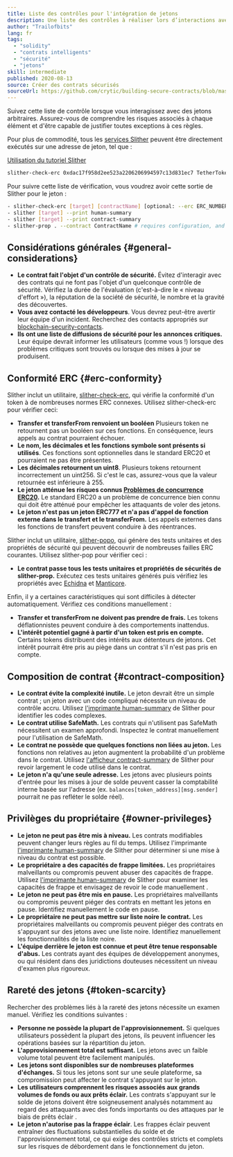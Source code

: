 ```yaml
---
title: Liste des contrôles pour l'intégration de jetons
description: Une liste des contrôles à réaliser lors d’interactions avec des jetons
author: "Trailofbits"
lang: fr
tags:
  - "solidity"
  - "contrats intelligents"
  - "sécurité"
  - "jetons"
skill: intermediate
published: 2020-08-13
source: Créer des contrats sécurisés
sourceUrl: https://github.com/crytic/building-secure-contracts/blob/master/development-guidelines/token_integration.md
---
```


Suivez cette liste de contrôle lorsque vous interagissez avec des jetons arbitraires. Assurez-vous de comprendre les risques associés à chaque élément et d'être capable de justifier toutes exceptions à ces règles.

Pour plus de commodité, tous les [services Slither](https://github.com/crytic/slither#tools) peuvent être directement exécutés sur une adresse de jeton, tel que :

[Utilisation du tutoriel Slither](/developers/tutorials/how-to-use-slither-to-find-smart-contract-bugs/)

```bash
slither-check-erc 0xdac17f958d2ee523a2206206994597c13d831ec7 TetherToken
```

Pour suivre cette liste de vérification, vous voudrez avoir cette sortie de Slither pour le jeton :

```bash
- slither-check-erc [target] [contractName] [optional: --erc ERC_NUMBER]
- slither [target] --print human-summary
- slither [target] --print contract-summary
- slither-prop . --contract ContractName # requires configuration, and use of Echidna and Manticore
```

## Considérations générales {#general-considerations}

- **Le contrat fait l'objet d'un contrôle de sécurité.** Évitez d'interagir avec des contrats qui ne font pas l'objet d'un quelconque contrôle de sécurité. Vérifiez la durée de l'évaluation (c'est-à-dire le « niveau d'effort »), la réputation de la société de sécurité, le nombre et la gravité des découvertes.
- **Vous avez contacté les développeurs**. Vous devrez peut-être avertir leur équipe d'un incident. Recherchez des contacts appropriés sur[ blockchain-security-contacts](https://github.com/crytic/blockchain-security-contacts).
- **Ils ont une liste de diffusions de sécurité pour les annonces critiques.** Leur équipe devrait informer les utilisateurs (comme vous !) lorsque des problèmes critiques sont trouvés ou lorsque des mises à jour se produisent.

## Conformité ERC {#erc-conformity}

Slither inclut un utilitaire, [slither-check-erc](https://github.com/crytic/slither/wiki/ERC-Conformance), qui vérifie la conformité d'un token à de nombreuses normes ERC connexes. Utilisez slither-check-erc pour vérifier ceci:

- **Transfer et transferFrom renvoient un booléen** Plusieurs token ne retournent pas un booléen sur ces fonctions. En conséquence, leurs appels au contrat pourraient échouer.
- **Le nom, les décimales et les fonctions symbole sont présents si utilisés**. Ces fonctions sont optionnelles dans le standard ERC20 et pourraient ne pas être présentes.
- **Les décimales retournent un uint8**. Plusieurs tokens retournent incorrectement un uint256. Si c'est le cas, assurez-vous que la valeur retournée est inférieure à 255.
- **Le jeton atténue les risques connus [Problèmes de concurrence ERC20](https://github.com/ethereum/EIPs/issues/20#issuecomment-263524729).** Le standard ERC20 a un problème de concurrence bien connu qui doit être atténué pour empêcher les attaquants de voler des jetons.
- **Le jeton n'est pas un jeton ERC777 et n'a pas d'appel de fonction externe dans le transfert et le transferFrom.** Les appels externes dans les fonctions de transfert peuvent conduire à des réentrances.

Slither inclut un utilitaire, [slither-popo](https://github.com/crytic/slither/wiki/Property-generation), qui génère des tests unitaires et des propriétés de sécurité qui peuvent découvrir de nombreuses failles ERC courantes. Utilisez slither-pop pour vérifier ceci :

- **Le contrat passe tous les tests unitaires et propriétés de sécurités de slither-prop.** Exécutez ces tests unitaires générés puis vérifiez les propriétés avec [Echidna](https://github.com/crytic/echidna) et [Manticore](https://manticore.readthedocs.io/en/latest/verifier.html).

Enfin, il y a certaines caractéristiques qui sont difficiles à détecter automatiquement. Vérifiez ces conditions manuellement :

- **Transfer et transferFrom ne doivent pas prendre de frais.** Les tokens déflationnistes peuvent conduire à des comportements inattendus.
- **L'intérêt potentiel gagné à partir d'un token est pris en compte.** Certains tokens distribuent des intérêts aux détenteurs de jetons. Cet intérêt pourrait être pris au piège dans un contrat s'il n'est pas pris en compte.

## Composition de contrat {#contract-composition}

- **Le contrat évite la complexité inutile.** Le jeton devrait être un simple contrat ; un jeton avec un code compliqué nécessite un niveau de contrôle accru. Utilisez [l'imprimante human-summary](https://github.com/crytic/slither/wiki/Printer-documentation#human-summary) de Slither pour identifier les codes complexes.
- **Le contrat utilise SafeMath.** Les contrats qui n'utilisent pas SafeMath nécessitent un examen approfondi. Inspectez le contrat manuellement pour l'utilisation de SafeMath.
- **Le contrat ne possède que quelques fonctions non liées au jeton.** Les fonctions non relatives au jeton augmentent la probabilité d'un problème dans le contrat. Utilisez [l'afficheur contract-summary](https://github.com/crytic/slither/wiki/Printer-documentation#contract-summary) de Slither pour revoir largement le code utilisé dans le contrat.
- **Le jeton n'a qu'une seule adresse.** Les jetons avec plusieurs points d'entrée pour les mises à jour de solde peuvent casser la comptabilité interne basée sur l'adresse (ex. `balances[token_address][msg.sender]` pourrait ne pas refléter le solde réel).

## Privilèges du propriétaire {#owner-privileges}

- **Le jeton ne peut pas être mis à niveau.** Les contrats modifiables peuvent changer leurs règles au fil du temps. Utilisez l'imprimante [l'imprimante human-summary](https://github.com/crytic/slither/wiki/Printer-documentation#contract-summary) de Slither pour déterminer si une mise à niveau du contrat est possible.
- **Le propriétaire a des capacités de frappe limitées.** Les propriétaires malveillants ou compromis peuvent abuser des capacités de frappe. Utilisez [l'imprimante human-summary](https://github.com/crytic/slither/wiki/Printer-documentation#contract-summary) de Slither pour examiner les capacités de frappe et envisagez de revoir le code manuellement .
- **Le jeton ne peut pas être mis en pause.** Les propriétaires malveillants ou compromis peuvent piéger des contrats en mettant les jetons en pause. Identifiez manuellement le code en pause.
- **Le propriétaire ne peut pas mettre sur liste noire le contrat.** Les propriétaires malveillants ou compromis peuvent piéger des contrats en s'appuyant sur des jetons avec une liste noire. Identifiez manuellement les fonctionnalités de la liste noire.
- **L'équipe derrière le jeton est connue et peut être tenue responsable d'abus.** Les contrats ayant des équipes de développement anonymes, ou qui résident dans des juridictions douteuses nécessitent un niveau d'examen plus rigoureux.

## Rareté des jetons {#token-scarcity}

Rechercher des problèmes liés à la rareté des jetons nécessite un examen manuel. Vérifiez les conditions suivantes :

- **Personne ne possède la plupart de l'approvisionnement.** Si quelques utilisateurs possèdent la plupart des jetons, ils peuvent influencer les opérations basées sur la répartition du jeton.
- **L'approvisionnement total est suffisant.** Les jetons avec un faible volume total peuvent être facilement manipulés.
- **Les jetons sont disponibles sur de nombreuses plateformes d'échanges.** Si tous les jetons sont sur une seule plateforme, sa compromission peut affecter le contrat s'appuyant sur le jeton.
- **Les utilisateurs comprennent les risques associés aux grands volumes de fonds ou aux prêts éclair.** Les contrats s'appuyant sur le solde de jetons doivent être soigneusement analysés notamment au regard des attaquants avec des fonds importants ou des attaques par le biais de prêts éclair .
- **Le jeton n'autorise pas la frappe éclair**. Les frappes éclair peuvent entraîner des fluctuations substantielles du solde et de l'approvisionnement total, ce qui exige des contrôles stricts et complets sur les risques de débordement dans le fonctionnement du jeton.
